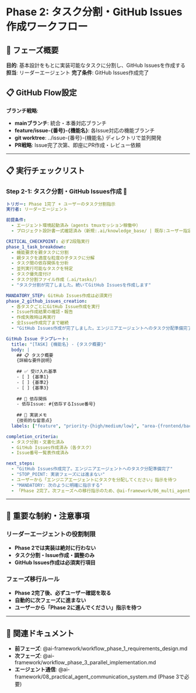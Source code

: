 # Phase 2: タスク分割・GitHub Issues作成ワークフロー

## 🎯 フェーズ概要
**目的**: 基本設計をもとに実装可能なタスクに分割し、GitHub Issuesを作成する
**担当**: リーダーエージェント
**完了条件**: GitHub Issues作成完了

## 📋 GitHub Flow設定
**ブランチ戦略**: 
- **mainブランチ**: 統合・本番対応ブランチ
- **feature/issue-{番号}-{機能名}**: 各Issue対応の機能ブランチ
- **git worktree**: ../issue-{番号}-{機能名} ディレクトリで並列開発
- **PR戦略**: Issue完了次第、即座にPR作成・レビュー依頼

---

## 📋 実行チェックリスト

### **Step 2-1: タスク分割・GitHub Issues作成** 🤖
```yaml
トリガー: Phase 1完了 + ユーザーのタスク分割指示
実行者: リーダーエージェント

前提条件:
  - エージェント環境起動済み（agents tmuxセッション稼働中）
  - プロジェクト設計書一式確認済み（新規:.ai/knowledge_base/ | 既存:ユーザー指定ドキュメント）

CRITICAL_CHECKPOINT: 必ず2段階実行
phase_1_task_breakdown:
  - 機能要求を親タスクに分割
  - 親タスクを適度な粒度の子タスクに分解
  - タスク間の依存関係を分析
  - 並列実行可能なタスクを特定
  - タスク優先度付け
  - タスク分割ファイル作成（.ai/tasks/）
  - "タスク分割が完了しました。続いてGitHub Issuesを作成します"

MANDATORY_STEP: GitHub Issues作成は必須実行
phase_2_github_issues_creation:
  - 各タスクごとにGitHub Issue作成を実行
  - Issue作成結果の確認・報告
  - 作成失敗時は再実行
  - 全Issue作成完了まで継続
  - "GitHub Issues作成が完了しました。エンジニアエージェントへのタスク分配準備完了です"

GitHub Issue テンプレート:
  title: "[TASK] {機能名} - {タスク概要}"
  body: |
    ## 📋 タスク概要
    {詳細な要件説明}
    
    ## ✅ 受け入れ基準
    - [ ] {基準1}
    - [ ] {基準2}
    - [ ] {基準3}
    
    ## 🔗 依存関係
    - 依存Issue: #{依存するIssue番号}
    
    ## 📝 実装メモ
    {技術的な留意点}
  labels: ["feature", "priority-{high/medium/low}", "area-{frontend/backend/api}"]

completion_criteria:
  - タスク分割・文書化済み
  - GitHub Issues作成済み（各タスク）
  - Issue番号一覧表作成済み

next_steps:
  - "GitHub Issues作成完了。エンジニアエージェントへのタスク分配準備完了"
  - "STOP_POINT: 実装フェーズには進まない"
  - ユーザーから「エンジニアエージェントにタスクを分配してください」指示を待つ
  - "MANDATORY: 次のように明確に指示する"
  - 「Phase 2完了。次フェーズへの移行指示のため、@ai-framework/06_multi_agent_operational_workflow.md をリーダーエージェントに読み込ませてください。」
```

---

## 🎯 重要な制約・注意事項

### **リーダーエージェントの役割制限**
- **Phase 2では実装は絶対に行わない**
- **タスク分割・Issue作成・調整のみ**
- **GitHub Issues作成は必須実行項目**

### **フェーズ移行ルール**
- **Phase 2完了後、必ずユーザー確認を取る**
- **自動的に次フェーズに進まない**
- **ユーザーから「Phase 2に進んでください」指示を待つ**

---

## 🔗 関連ドキュメント
- **前フェーズ**: @ai-framework/workflow_phase_1_requirements_design.md
- **次フェーズ**: @ai-framework/workflow_phase_3_parallel_implementation.md
- **エージェント通信**: @ai-framework/08_practical_agent_communication_system.md (Phase 3で必要) 
 